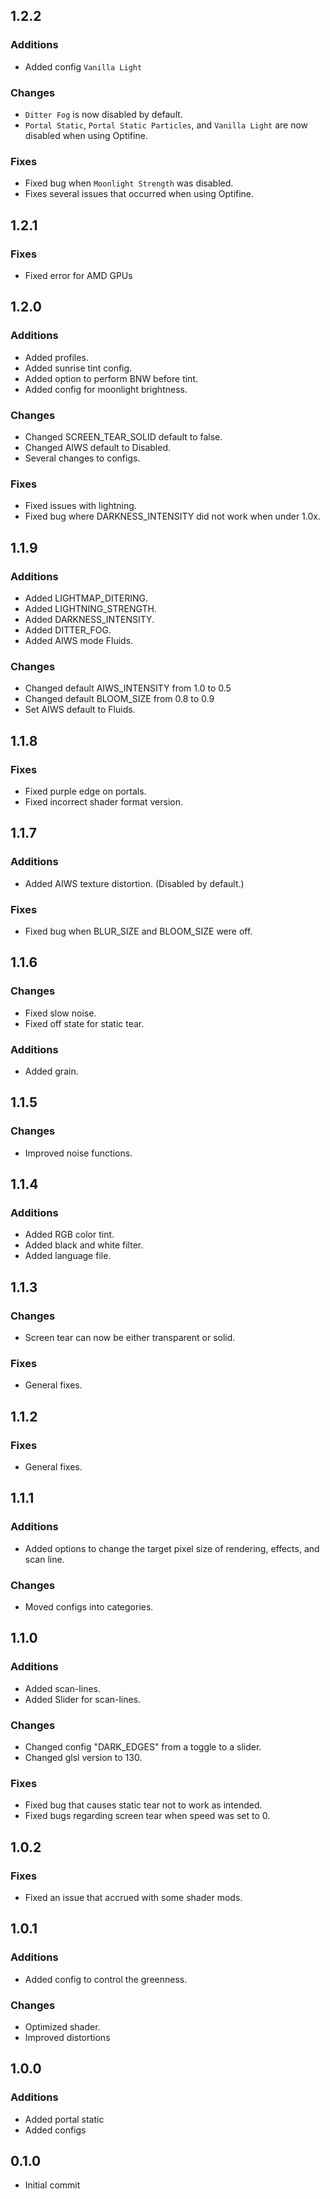 ## 1.2.2
### Additions
- Added config `Vanilla Light`
### Changes
- `Ditter Fog` is now disabled by default.
- `Portal Static`, `Portal Static Particles`, and `Vanilla Light` are now disabled when using Optifine.
### Fixes
- Fixed bug when `Moonlight Strength` was disabled.
- Fixes several issues that occurred when using Optifine.

## 1.2.1
### Fixes
 - Fixed error for AMD GPUs

## 1.2.0
### Additions
- Added profiles.
- Added sunrise tint config.
- Added option to perform BNW before tint.
- Added config for moonlight brightness.
### Changes
- Changed SCREEN_TEAR_SOLID default to false.
- Changed AIWS default to Disabled.
- Several changes to configs.
### Fixes
- Fixed issues with lightning.
- Fixed bug where DARKNESS_INTENSITY did not work when under 1.0x.

## 1.1.9
### Additions
- Added LIGHTMAP_DITERING.
- Added LIGHTNING_STRENGTH.
- Added DARKNESS_INTENSITY.
- Added DITTER_FOG.
- Added AIWS mode Fluids.
### Changes
- Changed default AIWS_INTENSITY from 1.0 to 0.5
- Changed default BLOOM_SIZE from 0.8 to 0.9
- Set AIWS default to Fluids.

## 1.1.8
### Fixes
- Fixed purple edge on portals.
- Fixed incorrect shader format version.

## 1.1.7
### Additions
- Added AIWS texture distortion. (Disabled by default.)
### Fixes
- Fixed bug when BLUR_SIZE and BLOOM_SIZE were off.

## 1.1.6
### Changes
- Fixed slow noise.
- Fixed off state for static tear.
### Additions
- Added grain.

## 1.1.5
### Changes
- Improved noise functions.

## 1.1.4
### Additions
- Added RGB color tint.
- Added black and white filter.
- Added language file.

## 1.1.3
### Changes
- Screen tear can now be either transparent or solid.
### Fixes
- General fixes.

## 1.1.2
### Fixes
- General fixes.

## 1.1.1
### Additions
- Added options to change the target pixel size of rendering, effects, and scan line.
### Changes
- Moved configs into categories.

## 1.1.0
### Additions
- Added scan-lines.
- Added Slider for scan-lines.
### Changes
- Changed config "DARK_EDGES" from a toggle to a slider.
- Changed glsl version to 130.
### Fixes
- Fixed bug that causes static tear not to work as intended.
- Fixed bugs regarding screen tear when speed was set to 0.

## 1.0.2
### Fixes
- Fixed an issue that accrued with some shader mods.

## 1.0.1
### Additions
- Added config to control the greenness.
### Changes
- Optimized shader.
- Improved distortions

## 1.0.0
### Additions
- Added portal static
- Added configs

## 0.1.0
- Initial commit
